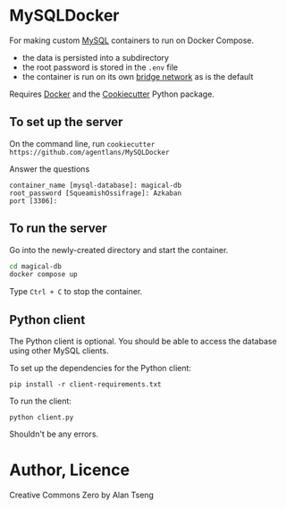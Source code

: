 # MySQLDocker
For making custom [MySQL](https://www.mysql.com/) containers to run on Docker Compose.

- the data is persisted into a subdirectory
- the root password is stored in the `.env` file
- the container is run on its own [bridge network](https://docs.docker.com/network/bridge/) as is the default

Requires [Docker](https://www.docker.com/) and the [Cookiecutter](https://www.cookiecutter.io/) Python package.

## To set up the server

On the command line, run
`cookiecutter https://github.com/agentlans/MySQLDocker`

Answer the questions
```
container_name [mysql-database]: magical-db
root_password [SqueamishOssifrage]: Azkaban
port [3306]:
```
## To run the server

Go into the newly-created directory and start the container.
```bash
cd magical-db
docker compose up
```
Type `Ctrl + C` to stop the container.

## Python client

The Python client is optional. You should be able to access
the database using other MySQL clients.

To set up the dependencies for the Python client:

`pip install -r client-requirements.txt`

To run the client:

`python client.py`

Shouldn't be any errors.

# Author, Licence

Creative Commons Zero by Alan Tseng
